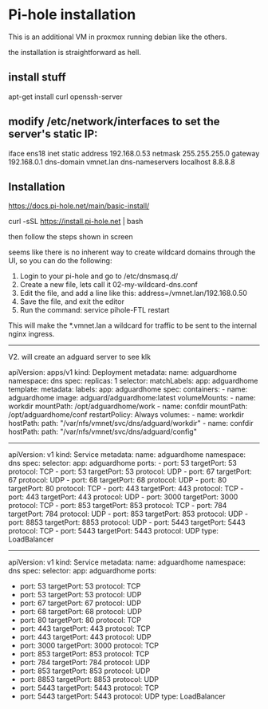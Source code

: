 # Pi-hole installation 

This is an additional VM in proxmox running debian like the others.

the installation is straightforward as hell.

## install stuff
apt-get install curl openssh-server 


## modify /etc/network/interfaces to set the server's static IP: 

iface ens18 inet static
    address 192.168.0.53
    netmask 255.255.255.0
    gateway 192.168.0.1
    dns-domain vmnet.lan
    dns-nameservers localhost 8.8.8.8

## Installation
https://docs.pi-hole.net/main/basic-install/

curl -sSL https://install.pi-hole.net | bash

then follow the steps shown in screen



seems like there is no inherent way to create wildcard domains through the UI, so you can do the following:
1. Login to your pi-hole and go to /etc/dnsmasq.d/
2. Create a new file, lets call it 02-my-wildcard-dns.conf
3. Edit the file, and add a line like this:
address=/vmnet.lan/192.168.0.50
4. Save the file, and exit the editor
5. Run the command: service pihole-FTL restart

This will make the *.vmnet.lan a wildcard for traffic to be sent to the internal nginx ingress. 

-------

V2.
will create an adguard server to see klk



apiVersion: apps/v1
kind: Deployment
metadata:
  name: adguardhome
  namespace: dns
spec:
  replicas: 1
  selector:
    matchLabels:
      app: adguardhome
  template:
    metadata:
      labels:
        app: adguardhome
    spec:
      containers:
      - name: adguardhome
        image: adguard/adguardhome:latest
        volumeMounts:
          - name: workdir
            mountPath: /opt/adguardhome/work
          - name: confdir
            mountPath: /opt/adguardhome/conf
        restartPolicy: Always
      volumes:
        - name: workdir
          hostPath:
            path: "/var/nfs/vmnet/svc/dns/adguard/workdir"
        - name: confdir
          hostPath:
            path: "/var/nfs/vmnet/svc/dns/adguard/config"

---
apiVersion: v1
kind: Service
metadata:
  name: adguardhome
  namespace: dns
spec:
  selector:
    app: adguardhome
  ports:
    - port: 53
      targetPort: 53
      protocol: TCP
    - port: 53
      targetPort: 53
      protocol: UDP
    - port: 67
      targetPort: 67
      protocol: UDP
    - port: 68
      targetPort: 68
      protocol: UDP
    - port: 80
      targetPort: 80
      protocol: TCP
    - port: 443
      targetPort: 443
      protocol: TCP
    - port: 443
      targetPort: 443
      protocol: UDP
    - port: 3000
      targetPort: 3000
      protocol: TCP
    - port: 853
      targetPort: 853
      protocol: TCP
    - port: 784
      targetPort: 784
      protocol: UDP
    - port: 853
      targetPort: 853
      protocol: UDP
    - port: 8853
      targetPort: 8853
      protocol: UDP
    - port: 5443
      targetPort: 5443
      protocol: TCP
    - port: 5443
      targetPort: 5443
      protocol: UDP
  type: LoadBalancer


---
apiVersion: v1
kind: Service
metadata:
name: adguardhome
namespace: dns
spec:
selector:
app: adguardhome
ports:
- port: 53
targetPort: 53
protocol: TCP
- port: 53
targetPort: 53
protocol: UDP
- port: 67
targetPort: 67
protocol: UDP
- port: 68
targetPort: 68
protocol: UDP
- port: 80
targetPort: 80
protocol: TCP
- port: 443
targetPort: 443
protocol: TCP
- port: 443
targetPort: 443
protocol: UDP
- port: 3000
targetPort: 3000
protocol: TCP
- port: 853
targetPort: 853
protocol: TCP
- port: 784
targetPort: 784
protocol: UDP
- port: 853
targetPort: 853
protocol: UDP
- port: 8853
targetPort: 8853
protocol: UDP
- port: 5443
targetPort: 5443
protocol: TCP
- port: 5443
targetPort: 5443
protocol: UDP
type: LoadBalancer
